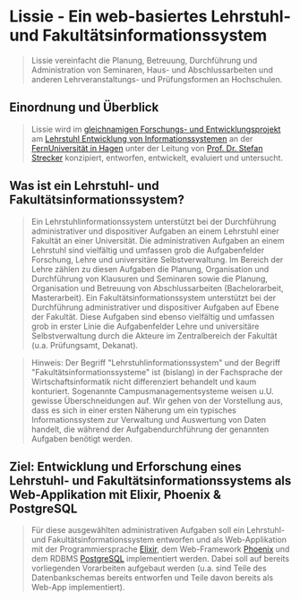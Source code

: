 # Lissie - Ein web-basiertes Lehrstuhl- und Fakultätsinformationssystem 

> Lissie vereinfacht die Planung, Betreuung, Durchführung und Administration von Seminaren, Haus- und Abschlussarbeiten und anderen Lehrveranstaltungs- und Prüfungsformen an Hochschulen.

## Einordnung und Überblick 

> Lissie wird im [gleichnamigen Forschungs- und Entwicklungsprojekt](https://www.fernuni-hagen.de/evis/research/projects/LISSIE.shtml) am [Lehrstuhl Entwicklung von Informationssystemen](https://www.fernuni-hagen.de/evis/) an der [FernUniversität in Hagen](https://www.fernuni-hagen.de) unter der Leitung von [Prof. Dr. Stefan Strecker](https://www.fernuni-hagen.de/evis/team/stefan.strecker.shtml) konzipiert, entworfen, entwickelt, evaluiert und untersucht.


## Was ist ein Lehrstuhl- und Fakultätsinformationssystem?

> Ein Lehrstuhlinformationssystem unterstützt bei der Durchführung administrativer und dispositiver Aufgaben an einem Lehrstuhl einer Fakultät an einer Universität.
> Die administrativen Aufgaben an einem Lehrstuhl sind vielfältig und umfassen grob die Aufgabenfelder Forschung, Lehre und universitäre Selbstverwaltung.
> Im Bereich der Lehre zählen zu diesen Aufgaben die Planung, Organisation und Durchführung von Klausuren und Seminaren sowie die Planung, Organisation und Betreuung von Abschlussarbeiten (Bachelorarbeit, Masterarbeit).
> Ein Fakultätsinformationssystem unterstützt bei der Durchführung administrativer und dispositiver Aufgaben auf Ebene der Fakultät.
> Diese Aufgaben sind ebenso vielfältig und umfassen grob in erster Linie die Aufgabenfelder Lehre und universitäre Selbstverwaltung durch die Akteure im Zentralbereich der Fakultät (u.a. Prüfungsamt, Dekanat).


> Hinweis: Der Begriff "Lehrstuhlinformationssystem" und der Begriff "Fakultätsinformationssysteme" ist (bislang) in der Fachsprache der Wirtschaftsinformatik nicht differenziert behandelt und kaum konturiert. Sogenannte Campusmanagementsysteme weisen u.U. gewisse Überschneidungen auf. Wir gehen von der Vorstellung aus, dass es sich in einer ersten Näherung um ein typisches Informationssystem zur Verwaltung und Auswertung von Daten handelt, die während der Aufgabendurchführung der genannten Aufgaben benötigt werden. 

## Ziel: Entwicklung und Erforschung eines Lehrstuhl- und Fakultätsinformationssystems als Web-Applikation mit Elixir, Phoenix & PostgreSQL

> Für diese ausgewählten administrativen Aufgaben soll ein Lehrstuhl- und Fakultätsinformationssystem entworfen und als Web-Applikation mit der Programmiersprache [Elixir](https://elixir-lang.org), dem Web-Framework [Phoenix](https://phoenixframework.org) und dem RDBMS [PostgreSQL](https://postgresql.org) implementiert werden.
> Dabei soll auf bereits vorliegenden Vorarbeiten aufgebaut werden (u.a. sind Teile des Datenbankschemas bereits entworfen und Teile davon bereits als Web-App implementiert). 

